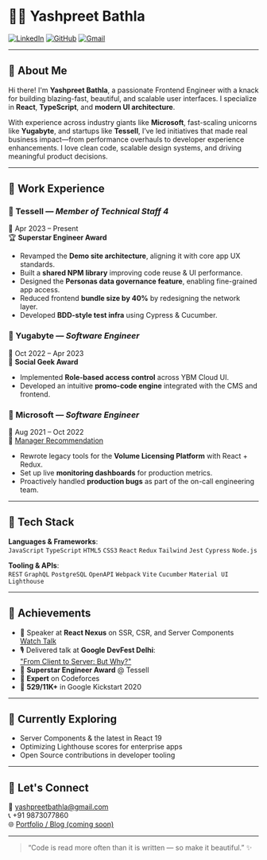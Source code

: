 # 👨‍💻 Yashpreet Bathla

[![LinkedIn](https://img.shields.io/badge/LinkedIn-blue?logo=linkedin&style=flat-square)](https://www.linkedin.com/in/yashpreetbathla/)
[![GitHub](https://img.shields.io/badge/GitHub-black?logo=github&style=flat-square)](https://github.com/yashpreetbathla)
[![Gmail](https://img.shields.io/badge/Email-red?logo=gmail&style=flat-square)](mailto:yashpreetbathla@gmail.com)

---

## 🧠 About Me

Hi there! I'm **Yashpreet Bathla**, a passionate Frontend Engineer with a knack for building blazing-fast, beautiful, and scalable user interfaces. I specialize in **React**, **TypeScript**, and **modern UI architecture**.

With experience across industry giants like **Microsoft**, fast-scaling unicorns like **Yugabyte**, and startups like **Tessell**, I’ve led initiatives that made real business impact—from performance overhauls to developer experience enhancements. I love clean code, scalable design systems, and driving meaningful product decisions.

---

## 🚀 Work Experience

### 🏢 Tessell — _Member of Technical Staff 4_

📅 Apr 2023 – Present  
🏆 **Superstar Engineer Award**

- Revamped the **Demo site architecture**, aligning it with core app UX standards.
- Built a **shared NPM library** improving code reuse & UI performance.
- Designed the **Personas data governance feature**, enabling fine-grained app access.
- Reduced frontend **bundle size by 40%** by redesigning the network layer.
- Developed **BDD-style test infra** using Cypress & Cucumber.

### 🧪 Yugabyte — _Software Engineer_

📅 Oct 2022 – Apr 2023  
🏅 **Social Geek Award**

- Implemented **Role-based access control** across YBM Cloud UI.
- Developed an intuitive **promo-code engine** integrated with the CMS and frontend.

### 💼 Microsoft — _Software Engineer_

📅 Aug 2021 – Oct 2022  
📸 [Manager Recommendation](https://photos.app.goo.gl/g1s73YsNXa2BTi7TA)

- Rewrote legacy tools for the **Volume Licensing Platform** with React + Redux.
- Set up live **monitoring dashboards** for production metrics.
- Proactively handled **production bugs** as part of the on-call engineering team.

---

## 🧰 Tech Stack

**Languages & Frameworks**:  
`JavaScript` `TypeScript` `HTML5` `CSS3` `React` `Redux` `Tailwind` `Jest` `Cypress` `Node.js`

**Tooling & APIs**:  
`REST` `GraphQL` `PostgreSQL` `OpenAPI` `Webpack` `Vite` `Cucumber` `Material UI` `Lighthouse`

---

## 🏅 Achievements

- 🎤 Speaker at **React Nexus** on SSR, CSR, and Server Components  
  [Watch Talk](https://www.youtube.com/watch?v=Dyu3h06Sy1A&t=18s&ab_channel=reactify)
- 🎙️ Delivered talk at **Google DevFest Delhi**:  
  ["From Client to Server: But Why?"](https://gdg.community.dev/events/details/google-gdg-new-delhi-presents-devfest-new-delhi-2024/cohost-gdg-new-delhi)
- 🥇 **Superstar Engineer Award** @ Tessell
- 🧠 **Expert** on Codeforces
- 🧮 **529/11K+** in Google Kickstart 2020

---

## 🌱 Currently Exploring

- Server Components & the latest in React 19
- Optimizing Lighthouse scores for enterprise apps
- Open Source contributions in developer tooling

---

## 🤝 Let's Connect

💌 yashpreetbathla@gmail.com  
📞 +91 9873077860  
🌐 [Portfolio / Blog (coming soon)](#)

---

> “Code is read more often than it is written — so make it beautiful.” ✨
